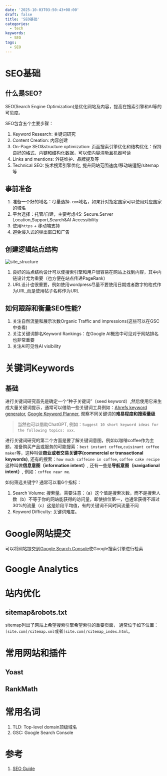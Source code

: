 ```yaml
---
date: '2025-10-03T03:50:43+08:00'
draft: false
title: 'SEO基础'
categories:
  - tech
keywords:
  - SEO
tags:
  - SEO
---
```


# SEO基础

## 什么是SEO?

SEO(Search Engine Optimization)是优化网站及内容，提高在搜索引擎和AI等的可见度。

SEO包含五个主要步骤：

1. Keyword Research: 关键词研究
2. Content Creation: 内容创建
3. On-Page SEO&structure optimization: 页面搜索引擎优化和结构优化：保持良好的格式、内链和结构化数据，可以使内容清晰且机器可读
4. Links and mentions: 外链维护、品牌提及等
5. Technical SEO: 技术搜索引擎优化, 提升网站范围速度/移动端适配/sitemap等

## 事前准备

1. 准备一个好的域名：尽量选择`.com`域名，如果针对指定国家可以使用对应国家的域名
2. 平台选择：托管/自建，主要考虑4S: Secure.Server Location,Support,Search&AI Accessibility
3. 使用`https` + 移动端支持
4. 避免侵入式的弹出窗口和广告

## 创建逻辑站点结构

![site_structure](/images/tech/website_structure.png)

1. 良好的站点结构设计可以使搜索引擎和用户很容易在网站上找到内容，其中内链设计尤为重要（也方便在站点传递PageRank）
2. URL设计也很重要，例如使用wordpress尽量不要使用日期或者数字的格式作为URL,而是使用帖子名称作为URL

## 如何跟踪和衡量SEO性能?

1. 关注自然流量和展示次数Organic Traffic and impressions(这些可以在GSC中查看)
2. 关注关键词排名Keyword Rankings：在Google AI概览中可见对于网站排名也非常重要
3. 关注AI可见性AI visibility

# 关键词Keywords

## 基础

进行关键词研究首先是确定一个“种子关键词”（seed keyword）,然后使用它来生成大量关键词提示，通常可以借助一些关键词工具例如：[Ahrefs keyword generator](https://ahrefs.com/keyword-generator/), [Google Keyword Planner](https://business.google.com/en-all/ad-tools/keyword-planner/), 观察不同关键词的**难易程度和搜索量级**

> 当然也可以借助ChatGPT, 例如：`Suggest 10 short keyword ideas for the following topics: xxx`.

进行关键词研究的第二个方面是要了解关键词意图，例如以咖啡coffee作为主题，准备购买产品或服务的可能搜索：`best instant coffee`,`cuisinant coffee maker`等，这种叫做**商业或者交易关键字(commercial or transactional keywords)**, 还有的搜索：`how much caffeine in coffee`, `coffee cake recipe`这种叫做**信息意图（information intent）**, 还有一些是**导航意图（navigational intent）**, 例如：`coffee near me`.

如何筛选关键字? 通常可以看6个指标：

1. Search Volume: 搜索量。需要注意：（a）这个值是搜索次数，而不是搜索人数（b）不等于你的网站能获得的访问量，即使排位第一，也通常获得不超过30%的流量（c）这是阶段平均值，有的关键词不同时间流量不同
2. Keyword Difficulty: 关键词难度。

# Google网站提交

可以将网站提交到[Google Search Console](https://search.google.com/search-console/about)使Google搜索引擎进行检索

# Google Analytics

# 站内优化

## sitemap&robots.txt

sitemap列出了网站上希望搜索引擎希望索引的重要页面， 通常位于如下位置：`[site.com]/sitemap.xml`或者`[site.com]/sitemap_index.html`。

# 常用网站和插件

## Yoast

## RankMath

# 常用名词

1. TLD: Top-level domain顶级域名
2. GSC: Google Search Console

# 参考

1. [SEO Guide](https://ahrefs.com/blog/seo-basics/)
